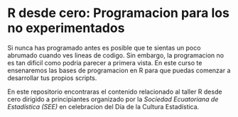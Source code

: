 # R desde cero: Programacion para los no experimentados  
Si nunca has programado antes es posible que te sientas un poco abrumado cuando ves lineas de codigo. Sin embargo, la programacion no es tan dificil como podria parecer a primera vista. En este curso te ensenaremos las bases de programacion en R para que puedas comenzar a desarrollar tus propios scripts.  
  
En este repositorio encontraras el contenido relacionado al taller R desde cero dirigido a principiantes organizado por la *Sociedad Ecuatoriana de Estadística (SEE)* en celebracion del Día de la Cultura Estadística.
